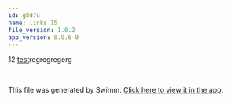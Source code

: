 ```yaml
---
id: g8d7u
name: links 15
file_version: 1.0.2
app_version: 0.9.6-0
---
```


12 [test](test.lo97l.sw.md)regregregerg

<br/>

This file was generated by Swimm. [Click here to view it in the app](http://localhost:5000/repos/Z2l0aHViJTNBJTNBYmxvZyUzQSUzQWRvdWVr/docs/g8d7u).